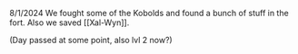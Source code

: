 8/1/2024
We fought some of the Kobolds and found a bunch of stuff in the fort. Also we saved [[Xal-Wyn]].

(Day passed at some point, also lvl 2 now?)